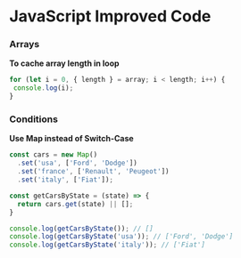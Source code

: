 # JavaScript Improved Code

### Arrays

**To cache array length in loop**

```javascript
for (let i = 0, { length } = array; i < length; i++) {
 console.log(i);
}
```

### Conditions

**Use Map instead of Switch-Case**

```javascript
const cars = new Map()
  .set('usa', ['Ford', 'Dodge'])
  .set('france', ['Renault', 'Peugeot'])
  .set('italy', ['Fiat']);

const getCarsByState = (state) => {
  return cars.get(state) || [];
}

console.log(getCarsByState()); // []
console.log(getCarsByState('usa')); // ['Ford', 'Dodge']
console.log(getCarsByState('italy')); // ['Fiat']
```